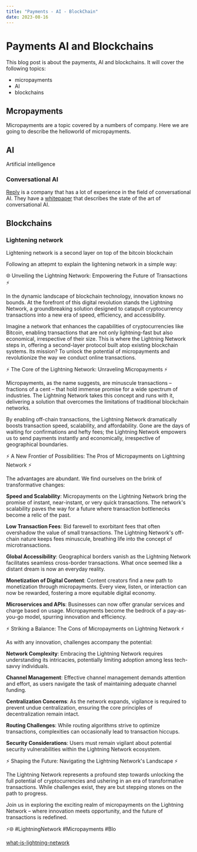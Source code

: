 ```yaml
---
title: "Payments - AI - BlockChain"
date: 2023-08-16
---
```


# Payments AI and Blockchains

This blog post is about the payments, AI and blockchains. It will cover the following topics:

- micropayments
- AI
- blockchains


## Mcropayments

Micropayments are a topic covered by a numbers of company. Here we are going to describe the helloworld of micropayments.

## AI

Artificial intelligence 

### Conversational AI


[Reply](https://www.reply.com/en/) is a company that has a lot of experience in the field of conversational AI. They have a [whitepaper](https://www.reply.com/contents/REP18-Robotics-for-Customers-Conversational-Systems-ENG.pdf) that describes the state of the art of conversational AI.


## Blockchains

### Lightening network

Lightening network is a second layer on top of the bitcoin blockchain

Following an attepmt to explain the lightening network in a simple way:

🌐 Unveiling the Lightning Network: Empowering the Future of Transactions ⚡️

In the dynamic landscape of blockchain technology, innovation knows no bounds. At the forefront of this digital revolution stands the Lightning Network, a groundbreaking solution designed to catapult cryptocurrency transactions into a new era of speed, efficiency, and accessibility.

Imagine a network that enhances the capabilities of cryptocurrencies like Bitcoin, enabling transactions that are not only lightning-fast but also economical, irrespective of their size. This is where the Lightning Network steps in, offering a second-layer protocol built atop existing blockchain systems. Its mission? To unlock the potential of micropayments and revolutionize the way we conduct online transactions.

⚡️ The Core of the Lightning Network: Unraveling Micropayments ⚡️

Micropayments, as the name suggests, are minuscule transactions – fractions of a cent – that hold immense promise for a wide spectrum of industries. The Lightning Network takes this concept and runs with it, delivering a solution that overcomes the limitations of traditional blockchain networks.

By enabling off-chain transactions, the Lightning Network dramatically boosts transaction speed, scalability, and affordability. Gone are the days of waiting for confirmations and hefty fees; the Lightning Network empowers us to send payments instantly and economically, irrespective of geographical boundaries.

⚡️ A New Frontier of Possibilities: The Pros of Micropayments on Lightning Network ⚡️

The advantages are abundant. We find ourselves on the brink of transformative changes:

**Speed and Scalability**: Micropayments on the Lightning Network bring the promise of instant, near-instant, or very quick transactions. The network's scalability paves the way for a future where transaction bottlenecks become a relic of the past.

**Low Transaction Fees**: Bid farewell to exorbitant fees that often overshadow the value of small transactions. The Lightning Network's off-chain nature keeps fees minuscule, breathing life into the concept of microtransactions.

**Global Accessibility**: Geographical borders vanish as the Lightning Network facilitates seamless cross-border transactions. What once seemed like a distant dream is now an everyday reality.

**Monetization of Digital Content**: Content creators find a new path to monetization through micropayments. Every view, listen, or interaction can now be rewarded, fostering a more equitable digital economy.

**Microservices and APIs**: Businesses can now offer granular services and charge based on usage. Micropayments become the bedrock of a pay-as-you-go model, spurring innovation and efficiency.

⚡️ Striking a Balance: The Cons of Micropayments on Lightning Network ⚡️

As with any innovation, challenges accompany the potential:

**Network Complexity**: Embracing the Lightning Network requires understanding its intricacies, potentially limiting adoption among less tech-savvy individuals.

**Channel Management**: Effective channel management demands attention and effort, as users navigate the task of maintaining adequate channel funding.

**Centralization Concerns**: As the network expands, vigilance is required to prevent undue centralization, ensuring the core principles of decentralization remain intact.

**Routing Challenges**: While routing algorithms strive to optimize transactions, complexities can occasionally lead to transaction hiccups.

**Security Considerations**: Users must remain vigilant about potential security vulnerabilities within the Lightning Network ecosystem.

⚡️ Shaping the Future: Navigating the Lightning Network's Landscape ⚡️

The Lightning Network represents a profound step towards unlocking the full potential of cryptocurrencies and ushering in an era of transformative transactions. While challenges exist, they are but stepping stones on the path to progress.

Join us in exploring the exciting realm of micropayments on the Lightning Network – where innovation meets opportunity, and the future of transactions is redefined.

⚡️🌐 #LightningNetwork #Micropayments #Blo


[what-is-lightning-network](https://academy.binance.com/it/articles/what-is-lightning-network)
